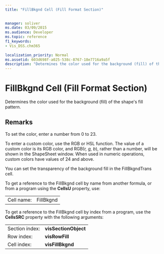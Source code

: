 ```yaml
---
title: "FillBkgnd Cell (Fill Format Section)"
 
 
manager: soliver
ms.date: 03/09/2015
ms.audience: Developer
ms.topic: reference
f1_keywords:
- Vis_DSS.chm365
 
localization_priority: Normal
ms.assetid: 603d698f-a025-538c-8767-18e7716a9a5f
description: "Determines the color used for the background (fill) of the shape's fill pattern."
---
```


# FillBkgnd Cell (Fill Format Section)

Determines the color used for the background (fill) of the shape's fill pattern.
  
## Remarks

To set the color, enter a number from 0 to 23.
  
To enter a custom color, use the RGB or HSL function. The value of a custom color is its RGB color, and RGB(*r, g, b*), rather than a number, will be shown in the ShapeSheet window. When used in numeric operations, custom colors have values of 24 and above. 
  
You can set the transparency of the background fill in the FillBkgndTrans cell. 
  
To get a reference to the FillBkgnd cell by name from another formula, or from a program using the **CellsU** property, use: 
  
|||
|:-----|:-----|
| Cell name:  <br/> | FillBkgnd  <br/> |
   
To get a reference to the FillBkgnd cell by index from a program, use the **CellsSRC** property with the following arguments: 
  
|||
|:-----|:-----|
| Section index:  <br/> |**visSectionObject** <br/> |
| Row index:  <br/> |**visRowFill** <br/> |
| Cell index:  <br/> |**visFillBkgnd** <br/> |
   

